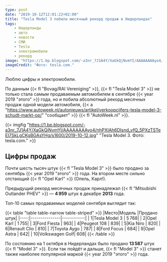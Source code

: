 ```yaml
---
type: post
date: "2019-10-12T12:01:22+02:00"
title: "Tesla Model 3 побила месячный рекорд продаж в Нидерландах"
tags:
    - Нидерланды
    - авто
    - новости
    - СМИ
    - Tesla
    - электромобили
    - рекорд
image: "https://1.bp.blogspot.com/-a3nr_7J1A4Y/XaGkQjNvmYI/AAAAAAAAyo4/nhPXIAh6DIsnd_vfQ_5PXzTSTeEI7SkLgCKgBGAsYHg/s1600/2019-10-12.jpg"
imageCredit: "Фото: tesla.com."
---
```


Люблю цифры и электромобили.

По данным {{< fl "Bovag/RAI Vereniging" >}}, {{< fl "Tesla Model 3" >}} не только стала самым продаваемым автомобилем в сентябре {{< year 2019 "этого" >}} года, но и побила абсолютный рекорд месячных продаж одной модели автомобиля, {{< a "https://www.autoweek.nl/autonieuws/artikel/verkoopcijfers-tesla-model-3-schudt-markt-op/" "сообщает" >}} {{< fl "AutoWeek.nl" >}}.

<!--more-->

{{< imgfig "https://1.bp.blogspot.com/-a3nr_7J1A4Y/XaGkQjNvmYI/AAAAAAAAyo4/nhPXIAh6DIsnd_vfQ_5PXzTSTeEI7SkLgCKgBGAsYHg/s1600/2019-10-12.jpg" "Tesla Model 3. Фото: tesla.com." >}}

## Цифры продаж

Почти шесть тысяч штук {{< fl "Tesla Model 3" >}} было продано за сентябрь {{< year 2019 "этого" >}} года. На втором месте сильно отстающий {{< fl "Opel Karl" >}} (Опель, Карл!).

Предыдущий рекорд месячных продаж принадлежал {{< fl "Mitsubishi Outlander PHEV" >}} — **4 959** штук в декабре **2013** года.

Топ-10 самых продаваемых моделей сентября выглядит так:

{{< table "table table-narrow table-striped" >}}
|Место|Модель         |Продано штук|
|----:|---------------|-----------:|
|    1|Tesla Model 3  |       5 768|
|    2|Opel Karl      |       1 755|
|    3|Ford Fiesta    |         963|
|    4|Peugeot 108    |         839|
|    5|Kia Niro       |         820|
|    6|Renault Clio   |         810|
|    7|Toyota Aygo    |         787|
|    8|Ford Focus     |         684|
|    9|Opel Astra     |         642|
|   10|Volkswagen Golf|         608|
{{< /table >}}

По состоянию на 1 октября в Нидерландах было продано **13 587** штук {{< fl "Model 3" >}}. Если так пойдёт и дальше, {{< fl "Model 3" >}} станет также наиболее популярной маркой {{< year 2019 "этого" >}} года.